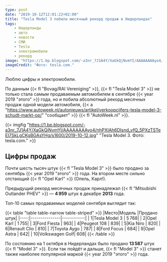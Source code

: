 ```yaml
---
type: post
date: "2019-10-12T12:01:22+02:00"
title: "Tesla Model 3 побила месячный рекорд продаж в Нидерландах"
tags:
    - Нидерланды
    - авто
    - новости
    - СМИ
    - Tesla
    - электромобили
    - рекорд
image: "https://1.bp.blogspot.com/-a3nr_7J1A4Y/XaGkQjNvmYI/AAAAAAAAyo4/nhPXIAh6DIsnd_vfQ_5PXzTSTeEI7SkLgCKgBGAsYHg/s1600/2019-10-12.jpg"
imageCredit: "Фото: tesla.com."
---
```


Люблю цифры и электромобили.

По данным {{< fl "Bovag/RAI Vereniging" >}}, {{< fl "Tesla Model 3" >}} не только стала самым продаваемым автомобилем в сентябре {{< year 2019 "этого" >}} года, но и побила абсолютный рекорд месячных продаж одной модели автомобиля, {{< a "https://www.autoweek.nl/autonieuws/artikel/verkoopcijfers-tesla-model-3-schudt-markt-op/" "сообщает" >}} {{< fl "AutoWeek.nl" >}}.

<!--more-->

{{< imgfig "https://1.bp.blogspot.com/-a3nr_7J1A4Y/XaGkQjNvmYI/AAAAAAAAyo4/nhPXIAh6DIsnd_vfQ_5PXzTSTeEI7SkLgCKgBGAsYHg/s1600/2019-10-12.jpg" "Tesla Model 3. Фото: tesla.com." >}}

## Цифры продаж

Почти шесть тысяч штук {{< fl "Tesla Model 3" >}} было продано за сентябрь {{< year 2019 "этого" >}} года. На втором месте сильно отстающий {{< fl "Opel Karl" >}} (Опель, Карл!).

Предыдущий рекорд месячных продаж принадлежал {{< fl "Mitsubishi Outlander PHEV" >}} — **4 959** штук в декабре **2013** года.

Топ-10 самых продаваемых моделей сентября выглядит так:

{{< table "table table-narrow table-striped" >}}
|Место|Модель         |Продано штук|
|----:|---------------|-----------:|
|    1|Tesla Model 3  |       5 768|
|    2|Opel Karl      |       1 755|
|    3|Ford Fiesta    |         963|
|    4|Peugeot 108    |         839|
|    5|Kia Niro       |         820|
|    6|Renault Clio   |         810|
|    7|Toyota Aygo    |         787|
|    8|Ford Focus     |         684|
|    9|Opel Astra     |         642|
|   10|Volkswagen Golf|         608|
{{< /table >}}

По состоянию на 1 октября в Нидерландах было продано **13 587** штук {{< fl "Model 3" >}}. Если так пойдёт и дальше, {{< fl "Model 3" >}} станет также наиболее популярной маркой {{< year 2019 "этого" >}} года.